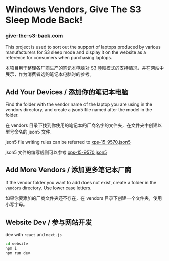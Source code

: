 # Windows Vendors, Give The S3 Sleep Mode Back!

### [give-the-s3-back.com](https://give-the-s3-back.com)

This project is used to sort out the support of laptops produced by various manufacturers for S3 sleep mode and display it on the website as a reference for consumers when purchasing laptops.

本项目用于整理各厂商生产的笔记本电脑对 S3 睡眠模式的支持情况，并在网站中展示，作为消费者选购笔记本电脑时的参考。

## Add Your Devices / 添加你的笔记本电脑

Find the folder with the vendor name of the laptop you are using in the vendors directory, and create a json5 file named after the model in the folder.

在 vendors 目录下找到你使用的笔记本的厂商名字的文件夹，在文件夹中创建以型号命名的 json5 文件.

json5 file writing rules can be referred to [xps-15-9570.json5](vendors/dell/xps-15-9570.json5)

json5 文件的编写规则可以参考 [xps-15-9570.json5](vendors/dell/xps-15-9570.json5)

## Add More Vendors / 添加更多笔记本厂商

If the vendor folder you want to add does not exist, create a folder in the `vendors` directory. Use lower case letters.

如果你要添加的厂商文件夹还不存在，在 vendors 目录下创建一个文件夹，使用小写字母。

## Website Dev / 参与网站开发

dev with `react` and `next.js`

```bash
cd website
npm i
npm run dev
```